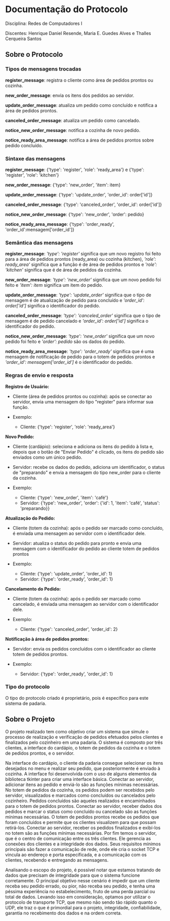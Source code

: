 # Documentação do Protocolo

Disciplina: Redes de Computadores I

Discentes: Henrique Daniel Resende, Maria E. Guedes Alves e Thalles Cerqueira Santos

## Sobre o Protocolo

### Tipos de mensagens trocadas

**register_message**: registra o cliente como área de pedidos prontos ou cozinha.

**new_order_message**: envia os itens dos pedidos ao servidor.

**update_order_message**: atualiza um pedido como concluído e notifica a área de pedidos prontos.

**canceled_order_message**: atualiza um pedido como cancelado.

**notice_new_order_message**: notifica a cozinha de novo pedido.

**notice_ready_area_message**: notifica a área de pedidos prontos sobre pedido concluído.		

### Sintaxe das mensagens

**register_message**: {'type': 'register', 'role': 'ready_area'} e {'type': 'register', 'role': 'kitchen'}

**new_order_message**: {'type': 'new_order', 'item': item}

**update_order_message**: {'type': 'update_order', 'order_id': order['id']}

**canceled_order_message**: {'type': 'canceled_order', 'order_id': order['id']}

**notice_new_order_message**: {'type': 'new_order', 'order': pedido}

**notice_ready_area_message**: {'type': 'order_ready', 'order_id':mensagem['order_id']}

### Semântica das mensagens

**register_message**: *'type': 'register'* significa que um novo registro foi feito para a área de pedidos prontos (ready_area) ou cozinha (kitchen), *'role': ready_area'* significa que a função é de área de pedidos prontos e  *'role': 'kitchen'* significa que é de área de pedidos da cozinha.

**new_order_message**: *'type': 'new_order'* significa que um novo pedido foi feito e *'item': item* significa um item do pedido.

**update_order_message**: *'type': 'update_order'* significa que o tipo de mensagem é de atualização de pedido para concluído e *'order_id': order['id']* significa o identificador do pedido.

**canceled_order_message**: *'type': 'canceled_order'* significa que o tipo de mensagem é de pedido cancelado e *'order_id': order['id']* significa o identificador do pedido.

**notice_new_order_message**: *'type': 'new_order'* significa que um novo pedido foi feito e *'order': pedido* são os dados do pedido.

**notice_ready_area_message**: *'type': 'order_ready'* significa que é uma mensagem de notificação de pedido para o totem de pedidos prontos e *'order_id': mensagem['order_id']* é o identificador do pedido.
	
### Regras de envio e resposta

**Registro de Usuário:**

- Cliente (área de pedidos prontos ou cozinha): após se conectar ao servidor, envia uma mensagem do tipo "register" para informar sua função.

- Exemplo:
	- Cliente: {'type': 'register', 'role': 'ready_area'}

**Novo Pedido:**

- Cliente (cardápio): seleciona e adiciona os itens do pedido à lista e, depois que o botão de "Enviar Pedido" é clicado, os itens do pedido são enviados como um único pedido.
- Servidor: recebe os dados do pedido, adiciona um identificador, o status de "preparando" e envia a mensagem do tipo new_order para o cliente da cozinha.

- Exemplo:
	- Cliente: {'type': 'new_order', 'item': 'café'}
	- Servidor: {'type': 'new_order', 'order': {'id': 1, 'item': 'café', 
	    'status': 'preparando}}

**Atualização do Pedido:**

- Cliente (totem da cozinha): após o pedido ser marcado como concluído, é enviada uma mensagem ao servidor com o identificador dele.
- Servidor: atualiza o status do pedido para pronto e envia uma mensagem com o identificador do pedido ao cliente totem de pedidos prontos

- Exemplo:
	- Cliente: {'type': 'update_order', 'order_id': 1}
	- Servidor: {'type': 'order_ready', 'order_id': 1}

**Cancelamento do Pedido:**

- Cliente (totem da cozinha): após o pedido ser marcado como cancelado, é enviada uma mensagem ao servidor com o identificador dele.

- Exemplo:
	- Cliente: {'type': 'canceled_order', 'order_id': 2}
	
**Notificação à área de pedidos prontos:**

- Servidor: envia os pedidos concluídos com o identificador ao cliente totem de pedidos prontos.

- Exemplo: 
	- Servidor: {'type': 'order_ready', 'order_id': 1}

### Tipo do protocolo

  O tipo do protocolo criado é proprietário, pois é específico para este sistema de padaria.

## Sobre o Projeto

O projeto realizado tem como objetivo criar um sistema que simule o processo de realização e verificação de pedidos efetuados pelos clientes e finalizados pelo cozinheiro em uma padaria. O sistema é composto por três clientes, a interface do cardápio, o totem de pedidos da cozinha e o totem de pedidos prontos, e o servidor.

Na interface do cardápio, o cliente da padaria consegue selecionar os itens desejados no menu e realizar seu pedido, que posteriormente é enviado à cozinha. A interface foi desenvolvida com o uso de alguns elementos da biblioteca tkinter para criar uma interface básica. Conectar ao servidor, adicionar itens ao pedido e enviá-lo são as funções mínimas necessárias. No totem de pedidos da cozinha, os pedidos podem ser recebidos pelo servidor, visualizados e marcados como concluídos ou cancelados pelo cozinheiro. Pedidos concluídos são aqueles realizados e encaminhados para o totem de pedidos prontos. Conectar ao servidor, receber dados dos pedidos e marcar o status como concluído ou cancelado são as funções mínimas necessárias. O totem de pedidos prontos recebe os pedidos que foram concluídos e permite que os clientes visualizem para que possam retirá-los. Conectar ao servidor, receber os pedidos finalizados e exibí-los no totem são as funções mínimas necessárias. Por fim temos o servidor, que é o centro de comunicação entre os três clientes. Ele gerencia as conexões dos clientes e a integridade dos dados. Seus requisitos mínimos principais são fazer a comunicação de rede, onde ele cria o socket TCP e vincula ao endereço e porta especificada, e a comunicação com os clientes, recebendo e entregando as mensagens.

Analisando o escopo do projeto, é possível notar que estamos tratando de dados que precisam de integridade para que o sistema funcione corretamente. O principal objetivo nesse cenário é impedir que um cliente receba seu pedido errado, ou pior, não receba seu pedido, e tenha uma péssima experiência no estabelecimento, fruto de uma perda parcial ou total de dados. Levando isso em consideração, optamos por utilizar o protocolo de transporte TCP, que mesmo não sendo tão rápido quanto o UDP, ele traz o que é primordial para o projeto, integridade, confiabilidade, garantia no recebimento dos dados e na ordem correta.
